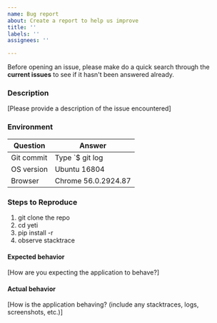 ```yaml
---
name: Bug report
about: Create a report to help us improve
title: ''
labels: ''
assignees: ''

---
```


Before opening an issue, please make do a quick search through the __current issues__
to see if it hasn't been answered already.

### Description
[Please provide a description of the issue encountered]

### Environment

| Question         | Answer
|------------------|--------------------
| Git commit       | Type `$ git log | head -n1` to find out
| OS version       | Ubuntu 16804
| Browser          | Chrome 56.0.2924.87

### Steps to Reproduce
1. git clone the repo
1. cd yeti
1. pip install -r
1. observe stacktrace

#### Expected behavior
[How are you expecting the application to behave?]

#### Actual behavior
[How is the application behaving? (include any stacktraces, logs, screenshots, etc.)]
